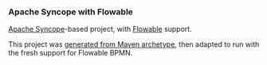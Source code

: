### Apache Syncope with Flowable
[Apache Syncope](http://syncope.apache.org)-based project, with [Flowable](http://www.flowable.org/) support.

This project was [generated from Maven archetype](http://syncope.apache.org/docs/getting-started.html#create-project), then adapted to run with the fresh support for Flowable BPMN.
